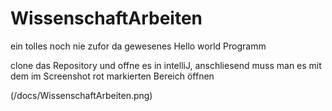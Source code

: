 # WissenschaftArbeiten

ein tolles noch nie zufor da gewesenes Hello world Programm

clone das Repository und offne es in intelliJ, anschliesend muss man es mit dem im Screenshot rot markierten Bereich öffnen

(/docs/WissenschaftArbeiten.png)
